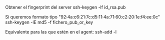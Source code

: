 Obtener el fingerprint del server
ssh-keygen -lf id_rsa.pub

Si queremos formato tipo "92:4a:c6:21:7c:d5:11:4a:71:60:c2:20:1e:f4:ee:0c"
ssh-keygen -lE md5 -f fichero_pub_or_key

Equivalente para las que estén en el agent:
ssh-add -l
